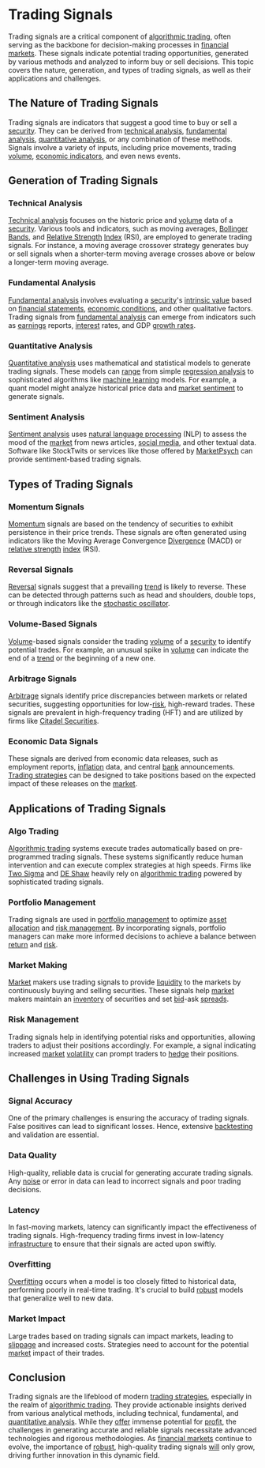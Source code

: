 # Trading Signals

Trading signals are a critical component of [algorithmic trading](../a/algorithmic_trading.md), often serving as the backbone for decision-making processes in [financial markets](../f/financial_market.md). These signals indicate potential trading opportunities, generated by various methods and analyzed to inform buy or sell decisions. This topic covers the nature, generation, and types of trading signals, as well as their applications and challenges.

## The Nature of Trading Signals

Trading signals are indicators that suggest a good time to buy or sell a [security](../s/security.md). They can be derived from [technical analysis](../t/technical_analysis.md), [fundamental analysis](../f/fundamental_analysis.md), [quantitative analysis](../q/quantitative_analysis.md), or any combination of these methods. Signals involve a variety of inputs, including price movements, trading [volume](../v/volume.md), [economic indicators](../e/economic_indicators.md), and even news events.

## Generation of Trading Signals

### Technical Analysis

[Technical analysis](../t/technical_analysis.md) focuses on the historic price and [volume](../v/volume.md) data of a [security](../s/security.md). Various tools and indicators, such as moving averages, [Bollinger Bands](../b/bollinger_bands.md), and [Relative Strength](../r/relative_strength.md) [Index](../i/index_instrument.md) (RSI), are employed to generate trading signals. For instance, a moving average crossover strategy generates buy or sell signals when a shorter-term moving average crosses above or below a longer-term moving average.

### Fundamental Analysis

[Fundamental analysis](../f/fundamental_analysis.md) involves evaluating a [security](../s/security.md)'s [intrinsic value](../i/intrinsic_value.md) based on [financial statements](../f/financial_statements.md), [economic conditions](../e/economic_conditions.md), and other qualitative factors. Trading signals from [fundamental analysis](../f/fundamental_analysis.md) can emerge from indicators such as [earnings](../e/earnings.md) reports, [interest](../i/interest.md) rates, and GDP [growth rates](../g/growth_rates_in_trading.md).

### Quantitative Analysis

[Quantitative analysis](../q/quantitative_analysis.md) uses mathematical and statistical models to generate trading signals. These models can [range](../r/range.md) from simple [regression analysis](../r/regression_analysis.md) to sophisticated algorithms like [machine learning](../m/machine_learning.md) models. For example, a quant model might analyze historical price data and [market sentiment](../m/market_sentiment.md) to generate signals.

### Sentiment Analysis

[Sentiment analysis](../s/sentiment_analysis.md) uses [natural language processing](../n/natural_language_processing_(nlp)_in_trading.md) (NLP) to assess the mood of the [market](../m/market.md) from news articles, [social media](../s/social_media.md), and other textual data. Software like StockTwits or services like those offered by [MarketPsych](https://www.marketpsych.com) can provide sentiment-based trading signals.

## Types of Trading Signals

### Momentum Signals

[Momentum](../m/momentum.md) signals are based on the tendency of securities to exhibit persistence in their price trends. These signals are often generated using indicators like the Moving Average Convergence [Divergence](../d/divergence.md) (MACD) or [relative strength](../r/relative_strength.md) [index](../i/index_instrument.md) (RSI).

### Reversal Signals

[Reversal](../r/reversal.md) signals suggest that a prevailing [trend](../t/trend.md) is likely to reverse. These can be detected through patterns such as head and shoulders, double tops, or through indicators like the [stochastic oscillator](../s/stochastic_oscillator.md).

### Volume-Based Signals

[Volume](../v/volume.md)-based signals consider the trading [volume](../v/volume.md) of a [security](../s/security.md) to identify potential trades. For example, an unusual spike in [volume](../v/volume.md) can indicate the end of a [trend](../t/trend.md) or the beginning of a new one.

### Arbitrage Signals

[Arbitrage](../a/arbitrage.md) signals identify price discrepancies between markets or related securities, suggesting opportunities for low-[risk](../r/risk.md), high-reward trades. These signals are prevalent in high-frequency trading (HFT) and are utilized by firms like [Citadel Securities](https://www.citadelsecurities.com).

### Economic Data Signals

These signals are derived from economic data releases, such as employment reports, [inflation](../i/inflation.md) data, and central [bank](../b/bank.md) announcements. [Trading strategies](../t/trading_strategies.md) can be designed to take positions based on the expected impact of these releases on the [market](../m/market.md).

## Applications of Trading Signals

### Algo Trading

[Algorithmic trading](../a/algorithmic_trading.md) systems execute trades automatically based on pre-programmed trading signals. These systems significantly reduce human intervention and can execute complex strategies at high speeds. Firms like [Two Sigma](https://www.twosigma.com) and [DE Shaw](https://www.deshaw.com) heavily rely on [algorithmic trading](../a/algorithmic_trading.md) powered by sophisticated trading signals.

### Portfolio Management

Trading signals are used in [portfolio management](../p/portfolio_management.md) to optimize [asset allocation](../a/asset_allocation.md) and [risk management](../r/risk_management.md). By incorporating signals, portfolio managers can make more informed decisions to achieve a balance between [return](../r/return.md) and [risk](../r/risk.md).

### Market Making

[Market](../m/market.md) makers use trading signals to provide [liquidity](../l/liquidity.md) to the markets by continuously buying and selling securities. These signals help [market](../m/market.md) makers maintain an [inventory](../i/inventory.md) of securities and set [bid](../b/bid.md)-ask [spreads](../s/spreads.md).

### Risk Management

Trading signals help in identifying potential risks and opportunities, allowing traders to adjust their positions accordingly. For example, a signal indicating increased [market](../m/market.md) [volatility](../v/volatility.md) can prompt traders to [hedge](../h/hedge.md) their positions.

## Challenges in Using Trading Signals

### Signal Accuracy

One of the primary challenges is ensuring the accuracy of trading signals. False positives can lead to significant losses. Hence, extensive [backtesting](../b/backtesting.md) and validation are essential.

### Data Quality

High-quality, reliable data is crucial for generating accurate trading signals. Any [noise](../n/noise.md) or error in data can lead to incorrect signals and poor trading decisions.

### Latency

In fast-moving markets, latency can significantly impact the effectiveness of trading signals. High-frequency trading firms invest in low-latency [infrastructure](../i/infrastructure.md) to ensure that their signals are acted upon swiftly.

### Overfitting

[Overfitting](../o/overfitting.md) occurs when a model is too closely fitted to historical data, performing poorly in real-time trading. It's crucial to build [robust](../r/robust.md) models that generalize well to new data.

### Market Impact

Large trades based on trading signals can impact markets, leading to [slippage](../s/slippage.md) and increased costs. Strategies need to account for the potential [market](../m/market.md) impact of their trades.

## Conclusion

Trading signals are the lifeblood of modern [trading strategies](../t/trading_strategies.md), especially in the realm of [algorithmic trading](../a/algorithmic_trading.md). They provide actionable insights derived from various analytical methods, including technical, fundamental, and [quantitative analysis](../q/quantitative_analysis.md). While they [offer](../o/offer.md) immense potential for [profit](../p/profit.md), the challenges in generating accurate and reliable signals necessitate advanced technologies and rigorous methodologies. As [financial markets](../f/financial_market.md) continue to evolve, the importance of [robust](../r/robust.md), high-quality trading signals [will](../w/will.md) only grow, driving further innovation in this dynamic field.

